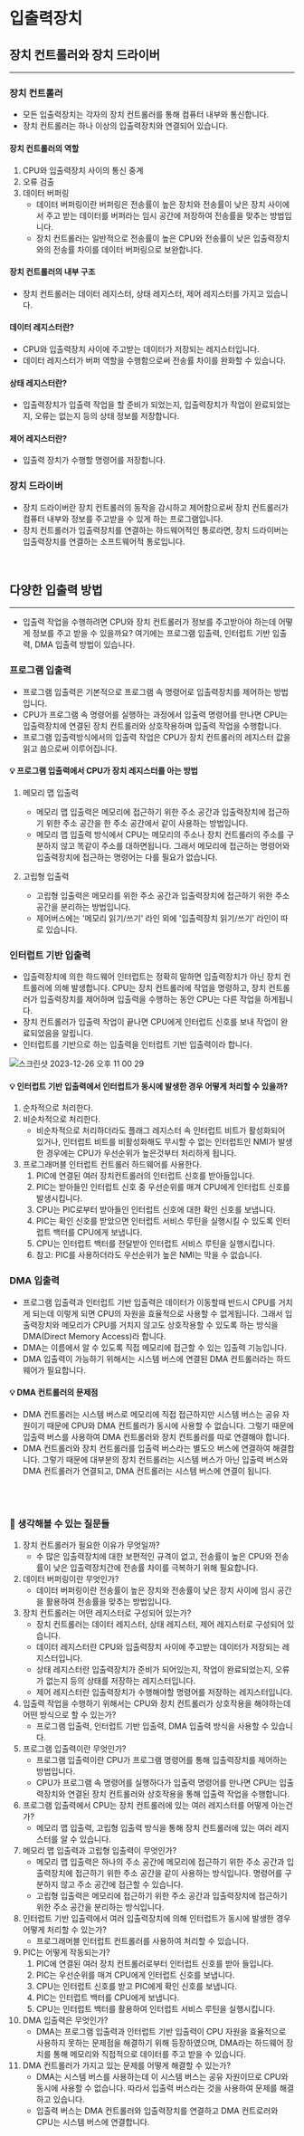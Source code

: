 # 입출력장치

## 장치 컨트롤러와 장치 드라이버
<hr>

### 장치 컨트롤러 

- 모든 입출력장치는 각자의 장치 컨트롤러를 통해 컴퓨터 내부와 통신합니다.
- 장치 컨트롤러는 하나 이상의 입출력장치와 연결되어 있습니다.

#### 장치 컨트롤러의 역할

1. CPU와 입출력장치 사이의 통신 중계
2. 오류 검출
3. 데이터 버퍼링
   - 데이터 버퍼링이란 버퍼링은 전송률이 높은 장치와 전송률이 낮은 장치 사이에서 주고 받는 데이터를 버퍼라는 임시 공간에 저장하여 전송률을 맞추는 방법입니다.
   - 장치 컨트롤러는 일반적으로 전송률이 높은 CPU와 전송률이 낮은 입출력장치와의 전송률 차이를 데이터 버퍼링으로 보완합니다.

#### 장치 컨트롤러의 내부 구조

- 장치 컨트롤러는 데이터 레지스터, 상태 레지스터, 제어 레지스터를 가지고 있습니다.

#### 데이터 레지스터란?

- CPU와 입출력장치 사이에 주고받는 데이터가 저장되는 레지스터입니다.
- 데이터 레지스터가 버퍼 역할을 수행함으로써 전송률 차이를 완화할 수 있습니다.

#### 상태 레지스터란?

- 입출력장치가 입출력 작업을 할 준비가 되었는지, 입출력장치가 작업이 완료되었는지, 오류는 없는지 등의 상태 정보를 저장합니다.

#### 제어 레지스터란?

- 입출력 장치가 수행할 명령어를 저장합니다.

### 장치 드라이버

- 장치 드라이버란 장치 컨트롤러의 동작을 감시하고 제어함으로써 장치 컨트롤러가 컴퓨터 내부와 정보를 주고받을 수 있게 하는 프로그램입니다.
- 장치 컨트롤러가 입출력장치를 연결하는 하드웨어적인 통로라면, 장치 드라이버는 입출력장치를 연결하는 소프트웨어적 통로입니다.

<br>

## 다양한 입출력 방법
<hr>

- 입출력 작업을 수행하려면 CPU와 장치 컨트롤러가 정보를 주고받아야 하는데 어떻게 정보를 주고 받을 수 있을까요? 
  여기에는 프로그램 입출력, 인터럽트 기반 입출력, DMA 입출력 방법이 있습니다.

### 프로그램 입출력

- 프로그램 입출력은 기본적으로 프로그램 속 명령어로 입출력장치를 제어하는 방법입니다.
- CPU가 프로그램 속 명령어를 실행하는 과정에서 입출력 명령어를 만나면 CPU는 입출력장치에 연결된 장치 컨트롤러와 상호작용하며 입출력 작업을 수행합니다.
- 프로그램 입출력방식에서의 입출력 작업은 CPU가 장치 컨트롤러의 레지스터 값을 읽고 씀으로써 이루어집니다.

#### 💡 프로그램 입출력에서 CPU가 장치 레지스터를 아는 방법

1. 메모리 맵 입출력
   - 메모리 맵 입출력은 메모리에 접근하기 위한 주소 공간과 입출력장치에 접근하기 위한 주소 공간을 한 주소 공간에서 같이 사용하는 방법입니다.
   - 메모리 맵 입출력 방식에서 CPU는 메모리의 주소나 장치 컨트롤러의 주소를 구분하지 않고 똑같이 주소를 대하면됩니다. 그래서 메모리에 접근하는 명령어와 입출력장치에 접근하는 명령어는 다를 필요가 없습니다.

2. 고립형 입출력
   - 고립형 입출력은 메모리를 위한 주소 공간과 입출력장치에 접근하기 위한 주소 공간을 분리하는 방법입니다.
   - 제어버스에는 '메모리 읽기/쓰기' 라인 외에 '입출력장치 읽기/쓰기' 라인이 따로 있습니다.

### 인터럽트 기반 입출력

- 입출력장치에 의한 하드웨어 인터럽트는 정확히 말하면 입출력장치가 아닌 장치 컨트롤러에 의해 발생합니다. CPU는 장치 컨트롤러에 작업을 명령하고, 장치 컨트롤러가 입출력장치를 제어하며 입출력을 수행하는 동안 CPU는 다른 작업을 하게됩니다.
- 장치 컨트롤러가 입출력 작업이 끝나면 CPU에게 인터럽트 신호를 보내 작업이 완료되었음을 알립니다.
- 인터럽트를 기반으로 하는 입출력을 인터럽트 기반 입출력이라 합니다.

![스크린샷 2023-12-26 오후 11 00 29](https://github.com/kdg0209/realizers/assets/80187200/1476cdc9-1497-4e3e-b1d3-1d3f8c1e8ae5)


#### 💡 인터럽트 기반 입출력에서 인터럽트가 동시에 발생한 경우 어떻게 처리할 수 있을까?

1. 순차적으로 처리한다.
2. 비순차적으로 처리한다.
   - 비순차적으로 처리하더라도 플래그 레지스터 속 인터럽트 비트가 활성화되어 있거나, 인터럽트 비트를 비활성화해도 무시할 수 없는 인터럽트인 NMI가 발생한 경우에는 CPU가 우선순위가 높은것부터 처리하게 됩니다.
3. 프로그래머블 인터럽트 컨트롤러 하드웨어를 사용한다.
   1. PIC에 연결된 여러 장치컨트롤러의 인터럽트 신호를 받아들입니다.
   2. PIC는 받아들인 인터럽트 신호 중 우선순위를 매겨 CPU에게 인터럽트 신호를 발생시킵니다.
   3. CPU는 PIC로부터 받아들인 인터럽트 신호에 대한 확인 신호를 보냅니다.
   4. PIC는 확인 신호를 받았으면 인터럽트 서비스 루틴을 실행시킬 수 있도록 인터럽트 백터를 CPU에게 보냅니다.
   5. CPU는 인터럽트 백터를 전달받아 인터럽트 서비스 루틴을 실행시킵니다.
   6. 참고: PIC를 사용하더라도 우선순위가 높은 NMI는 막을 수 없습니다.

### DMA 입출력

- 프로그램 입출력과 인터럽트 기반 입출력은 데이터가 이동할때 반드시 CPU를 거치게 되는데 이렇게 되면 CPU의 자원을 효율적으로 사용할 수 없게됩니다. 
 그래서 입출력장치와 메모리가 CPU를 거치지 않고도 상호작용할 수 있도록 하는 방식을 DMA(Direct Memory Access)라 합니다.
- DMA는 이름에서 알 수 있도록 직접 메모리에 접근할 수 있는 입출력 기능입니다. 
- DMA 입출력이 가능하기 위해서는 시스템 버스에 연결된 DMA 컨트롤러라는 하드웨어가 필요합니다.


#### 💡 DMA 컨트롤러의 문제점

- DMA 컨트롤러는 시스템 버스로 메모리에 직접 접근하지만 시스템 버스는 공유 자원이기 때문에 CPU와 DMA 컨트롤러가 동시에 사용할 수 없습니다. 그렇기 때문에 입출력 버스를 사용하여 DMA 컨트롤러와 장치 컨트롤러를 따로 연결해야 합니다.
- DMA 컨트롤러와 장치 컨트롤러를 입출력 버스라는 별도으 버스에 연결하여 해결합니다. 그렇기 때문에 대부분의 장치 컨트롤러는 시스템 버스가 아닌 입출력 버스와 DMA 컨트롤러가 연결되고, DMA 컨트롤러는 시스템 버스에 연결이 됩니다.

<br>
<br>

### 🤔 생각해볼 수 있는 질문들

1. 장치 컨트롤러가 필요한 이유가 무엇일까?
   - 수 많은 입출력장치에 대한 보편적인 규격이 없고, 전송률이 높은 CPU와 전송률이 낮은 입출력장치간에 전송률 차이를 극복하기 위해 필요합니다.
2. 데이터 버퍼링이란 무엇인가?
   - 데이터 버퍼링이란 전송률이 높은 장치와 전송률이 낮은 장치 사이에 임시 공간을 활용하여 전송률을 맞추는 방법입니다.
3. 장치 컨트롤러는 어떤 레지스터로 구성되어 있는가?
   - 장치 컨트롤러는 데이터 레지스터, 상태 레지스터, 제어 레지스터로 구성되어 있습니다.
   - 데이터 레지스터란 CPU와 입출력장치 사이에 주고받는 데이터가 저장되는 레지스터입니다.
   - 상태 레지스터란 입출력장치가 준비가 되어있는지, 작업이 완료되었는지, 오류가 없는지 등의 상태를 저장하는 레지스터입니다.
   - 제어 레지스터란 입출력장치가 수행해야할 명령어를 저장하는 레지스터입니다.
4. 입출력 작업을 수행하기 위해서는 CPU와 장치 컨트롤러가 상호작용을 해야하는데 어떤 방식으로 할 수 있는가?
   - 프로그램 입출력, 인터럽트 기반 입출력, DMA 입출력 방식을 사용할 수 있습니다.
5. 프로그램 입출력이란 무엇인가?
   - 프로그램 입출력이란 CPU가 프로그램 명령어를 통해 입출력장치를 제어하는 방법입니다.
   - CPU가 프로그램 속 명령어를 실행하다가 입출력 명령어를 만나면 CPU는 입출력장치와 연결된 장치 컨트롤러와 상호작용을 통해 입출력 작업을 수행합니다.
6. 프로그램 입출력에서 CPU는 장치 컨트롤러에 있는 여러 레지스터를 어떻게 아는건가?
   - 메모리 맵 입출력, 고립형 입출력 방식을 통해 장치 컨트롤러에 있는 여러 레지스터를 알 수 있습니다.
7. 메모리 맵 입출력과 고립형 입출력이 무엇인가?
   - 메모리 맵 입출력은 하나의 주소 공간에 메모리에 접근하기 위한 주소 공간과 입출력장치에 접근하기 위한 주소 공간을 같이 사용하는 방식입니다. 명령어를 구분하지 않고 주소 공간에 접근할 수 있습니다.
   - 고립형 입출력은 메모리에 접근하기 위한 주소 공간과 입출력장치에 접근하기 위한 주소 공간을 분리하는 방식입니다.
8. 인터럽트 기반 입출력에서 여러 입출력장치에 의해 인터럽트가 동시에 발생한 경우 어떻게 처리할 수 있는가?
   - 프로그래머블 인터럽트 컨트롤러를 사용하여 처리할 수 있습니다.
9. PIC는 어떻게 작동되는가?
   1. PIC에 연결된 여러 장치 컨트롤러로부터 인터럽트 신호를 받아 들입니다.
   2. PIC는 우선순위를 매겨 CPU에게 인터럽트 신호를 보냅니다.
   3. CPU는 인터럽트 신호를 받고 PIC에게 확인 신호를 보냅니다.
   4. PIC는 인터럽트 백터를 CPU에게 보냅니다.
   5. CPU는 인터럽트 백터를 활용하여 인터럽트 서비스 루틴을 실행시킵니다.
10. DMA 입출력은 무엇인가?
    - DMA는 프로그램 입출력과 인터럽트 기반 입출력이 CPU 자원을 효율적으로 사용하지 못하는 문제점을 해결하기 위해 등장하였으며, 
       DMA라는 하드웨어 장치를 통해 메모리와 직접적으로 데이터를 주고 받을 수 있습니다.
11. DMA 컨트롤러가 가지고 있는 문제를 어떻게 해결할 수 있는가?
    - DMA는 시스템 버스를 사용하는데 이 시스템 버스는 공유 자원이므로 CPU와 동시에 사용할 수 없습니다. 따라서 입출력 버스라는 것을 사용하여 문제를 해결하고 있습니다.
    - 입출력 버스는 DMA 컨트롤러와 입출력장치를 연결하고 DMA 컨트로러와 CPU는 시스템 버스에 연결합니다.













